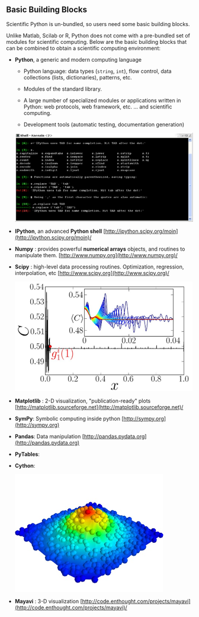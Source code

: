 Basic Building Blocks
---------------------

Scientific Python is un-bundled, so users need some basic building blocks.

<aside class="notes">
Unlike Matlab, Scilab or R, Python does not come with a pre-bundled set
of modules for scientific computing. Below are the basic building blocks
that can be combined to obtain a scientific computing environment:
</aside>



-   **Python**, a generic and modern computing language

    -   Python language: data types (`string`, `int`), flow control,
        data collections (lists, dictionaries), patterns, etc.
    
	-   Modules of the standard library.
    
    -   A large number of specialized modules or applications written
        in Python: web protocols, web framework, etc. ... and
        scientific computing.
    
    -   Development tools (automatic testing, documentation
        generation)



    ![image](/figures/intro/snapshot_ipython.png)  
-   **IPython**, an advanced **Python shell**
    [http://ipython.scipy.org/moin](http://ipython.scipy.org/moin)/



-   **Numpy** : provides powerful **numerical arrays** objects, and
    routines to manipulate them.
    [http://www.numpy.org](http://www.numpy.org)/



-   **Scipy** : high-level data processing routines. Optimization,
    regression, interpolation, etc
    [http://www.scipy.org](http://www.scipy.org)/



    ![image](/figures/intro/random_c.jpg)  
-   **Matplotlib** : 2-D visualization, "publication-ready" plots
    [http://matplotlib.sourceforge.net](http://matplotlib.sourceforge.net)/



-   **SymPy**:  Symbolic computing inside python
    [http://sympy.org](http://sympy.org)



-   **Pandas**: Data manipulation
    [http://pandas.pydata.org](http://pandas.pydata.org)


-   **PyTables**:



-   **Cython**:



    ![image](/figures/intro/example_surface_from_irregular_data.jpg)  
-   **Mayavi** : 3-D visualization
    [http://code.enthought.com/projects/mayavi](http://code.enthought.com/projects/mayavi)/
